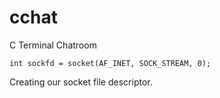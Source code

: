 # cchat
C Terminal Chatroom

`int sockfd = socket(AF_INET, SOCK_STREAM, 0);`
  
Creating our socket file descriptor. 
  
